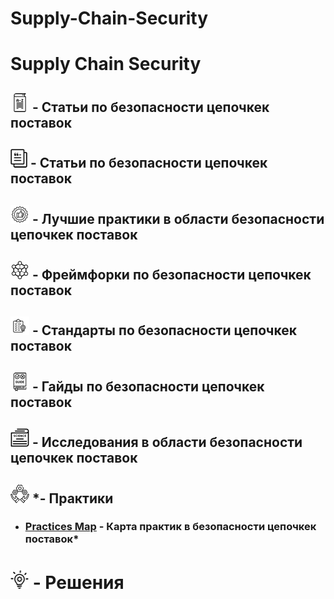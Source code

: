 # Supply-Chain-Security






# Supply Chain Security

## [![Glossary](./images/icons/glossary-icon.png)](/Glossary/GLOSSARY.md) **- Статьи по безопасности цепочкек поставок**

## [![Articles](./images/icons/articles-icon.png)](/Articles/ARTICLES.md) **- Статьи по безопасности цепочкек поставок**


## [![Best Practices](./images/icons/best-pracrices-icon.png)](/Best-Practices/BEST-PRACTICES.md) **- Лучшие практики в области безопасности цепочкек поставок**


## [![Frameworks](./images/icons/frameworks-icon.png)](/Frameworks/FRAMEWORKS.md) **- Фреймфорки по безопасности цепочкек поставок**


## [![Standards](./images/icons/standards-icon.png)](/Standards/STANDARDS.md) **- Стандарты по безопасности цепочкек поставок**


## [![Guides](./images/icons/guides-icon.png)](/Guides/GUIDES.md) **- Гайды по безопасности цепочкек поставок**


## [![Research](./images/icons/research-icon.png)](/Research/RESEARCH.md) **- Исследования в области безопасности цепочкек поставок**



## [![Practices](./images/icons/practices-icon.png)](/Practices/PRACTICES.md) ***- Практики**
- ### [Practices Map](/Practices/Practices-Map.md) **- Карта практик в безопасности цепочкек поставок***



# [![Articles](./images/icons/solutions-icon.png)](/Solutions/SOLUTIONS.md) **- Решения**
